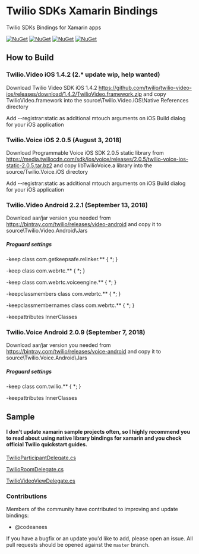 # Twilio SDKs Xamarin Bindings

Twilio SDKs Bindings for Xamarin apps

[![NuGet][ios-video-nuget-img]][ios-video-nuget-link]
[![NuGet][ios-voice-nuget-img]][ios-voice-nuget-link]
[![NuGet][android-video-nuget-img]][android-video-nuget-link]
[![NuGet][android-voice-nuget-img]][android-voice-nuget-link]

[ios-video-nuget-img]: https://img.shields.io/badge/Twilio.Video.iOS%20NuGet-1.4.2-blue.svg 
[ios-video-nuget-link]: https://www.nuget.org/packages/Twilio.Video.XamarinBinding 
[ios-voice-nuget-img]: https://img.shields.io/badge/Twilio.Voice.iOS%20NuGet-2.0.5-blue.svg  
[ios-voice-nuget-link]: https://www.nuget.org/packages/Twilio.Voice.iOS.XamarinBinding 
[android-video-nuget-img]: https://img.shields.io/badge/Twilio.Video.Android%20NuGet-2.2.1-blue.svg  
[android-video-nuget-link]: https://www.nuget.org/packages/Twilio.Video.Android.XamarinBinding 
[android-voice-nuget-img]: https://img.shields.io/badge/Twilio.Voice.Android%20NuGet-2.0.9-blue.svg 
[android-voice-nuget-link]: https://www.nuget.org/packages/Twilio.Voice.Android.XamarinBinding 

## How to Build

### Twilio.Video iOS 1.4.2 (2.* update wip, help wanted)
Download Twilio Video SDK iOS 1.4.2 https://github.com/twilio/twilio-video-ios/releases/download/1.4.2/TwilioVideo.framework.zip and copy TwilioVideo.framework into the source\Twilio.Video.iOS\Native References directory

Add --registrar:static as additional mtouch arguments on iOS Build dialog for your iOS application


### Twilio.Voice iOS 2.0.5 (August 3, 2018)
Download Programmable Voice iOS SDK 2.0.5 static library from https://media.twiliocdn.com/sdk/ios/voice/releases/2.0.5/twilio-voice-ios-static-2.0.5.tar.bz2 and copy libTwilioVoice.a library into the source/Twilio.Voice.iOS directory

Add --registrar:static as additional mtouch arguments on iOS Build dialog for your iOS application


### Twilio.Video Android 2.2.1 (September 13, 2018)
Download aar/jar version you needed from https://bintray.com/twilio/releases/video-android and copy it to source\Twilio.Video.Android\Jars

##### Proguard settings

-keep class com.getkeepsafe.relinker.** { *; }

-keep class com.webrtc.** { *; }

-keep class com.webrtc.voiceengine.** { *; }

-keepclassmembers class com.webrtc.** { *; }

-keepclassmembernames class com.webrtc.** { *; }

-keepattributes InnerClasses


### Twilio.Voice Android 2.0.9 (September 7, 2018)
Download aar/jar version you needed from https://bintray.com/twilio/releases/voice-android and copy it to source\Twilio.Voice.Android\Jars

##### Proguard settings

-keep class com.twilio.** { *; }

-keepattributes InnerClasses


## Sample

#### I don't update xamarin sample projects often, so I highly recommend you to read about using native library bindings for xamarin and you check official Twilio quickstart guides.

[TwilioParticipantDelegate.cs](sample/Twilio.Video.Sample.iOS/TwilioParticipantDelegate.cs)

[TwilioRoomDelegate.cs](sample/Twilio.Video.Sample.iOS/TwilioRoomDelegate.cs)

[TwilioVideoViewDelegate.cs](sample/Twilio.Video.Sample.iOS/TwilioVideoViewDelegate.cs)


### Contributions
Members of the community have contributed to improving and update bindings:

 - @codeanees

If you have a bugfix or an update you'd like to add, please open an issue. 
All pull requests should be opened against the `master` branch.
